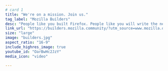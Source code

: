 ```yaml
---
# card 1
title: "We're on a mission. Join us."
tag_label: "Mozilla Builders"
desc: "People like you built Firefox. People like you will write the next amazing chapter of the internet."
link_url: "https://builders.mozilla.community/?utm_source=www.mozilla.org&utm_medium=referral&utm_campaign=homepage&utm_content=card"
size: "large"
image: "builders.jpg"
aspect_ratio: "16-9"
include_highres_image: true
youtube_id: "OarBwHc2JzY"
media_icon: "video"

---
```





